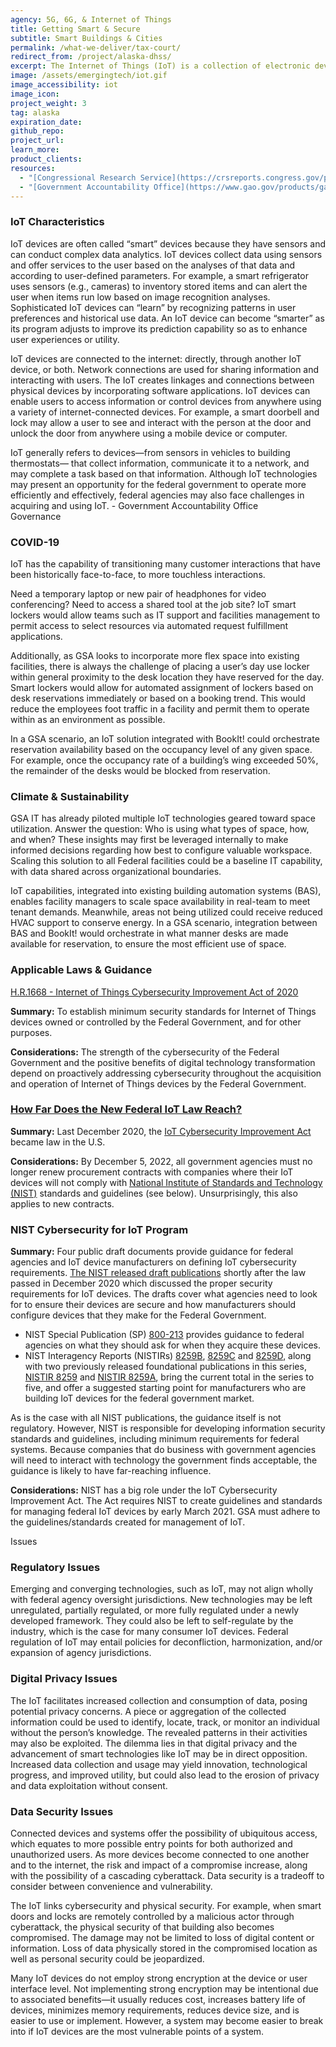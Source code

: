 ```yaml
---
agency: 5G, 6G, & Internet of Things
title: Getting Smart & Secure
subtitle: Smart Buildings & Cities
permalink: /what-we-deliver/tax-court/
redirect_from: /project/alaska-dhss/
excerpt: The Internet of Things (IoT) is a collection of electronic devices that can share information among themselves without necessarily requiring human-to-machine interaction. 
image: /assets/emergingtech/iot.gif
image_accessibility: iot
image_icon:
project_weight: 3
tag: alaska
expiration_date:
github_repo:
project_url:
learn_more:
product_clients:
resources:
  - "[Congressional Research Service](https://crsreports.congress.gov/product/pdf/IF/IF11239)"
  - "[Government Accountability Office](https://www.gao.gov/products/gao-20-577)"
---
```


### IoT Characteristics

IoT devices are often called “smart” devices because they have sensors and can conduct complex data analytics. IoT devices collect data using sensors and offer services to the
user based on the analyses of that data and according to user-defined parameters. For example, a smart refrigerator uses sensors (e.g., cameras) to inventory stored items and
can alert the user when items run low based on image recognition analyses. Sophisticated IoT devices can “learn” by recognizing patterns in user preferences and historical use data. An IoT device can become “smarter” as its program adjusts to improve its prediction capability so as to enhance user experiences or utility.

IoT devices are connected to the internet: directly, through another IoT device, or both. Network connections are used for sharing information and interacting with users. The IoT
creates linkages and connections between physical devices by incorporating software applications. IoT devices can enable users to access information or control devices from
anywhere using a variety of internet-connected devices. For example, a smart doorbell and lock may allow a user to see and interact with the person at the door and unlock the door
from anywhere using a mobile device or computer. 

<div class="testimonial-blockquote">
  IoT generally refers to devices—from sensors in vehicles to building thermostats— that collect information, communicate it to a network, and may complete a task based on that information. Although IoT technologies may present an opportunity for the federal government to operate more efficiently and effectively, federal agencies may also face challenges in acquiring and using IoT.
    <span>- Government Accountability Office</span>
</div>

<div class="small-caps">Governance</div>

### COVID-19
IoT has the capability of transitioning many customer interactions that have been historically face-to-face, to more touchless interactions.  

Need a temporary laptop or new pair of headphones for video conferencing?  Need to access a shared tool at the job site?  IoT smart lockers would allow teams such as IT support and facilities management to permit access to select resources via automated request fulfillment applications.

Additionally, as GSA looks to incorporate more flex space into existing facilities, there is always the challenge of placing a user’s day use locker within general proximity to the desk location they have reserved for the day.  Smart lockers would allow for automated assignment of lockers based on desk reservations immediately or based on a booking trend.  This would reduce the employees foot traffic in a facility and permit them to operate within as an environment as possible.  

In a GSA scenario, an IoT solution integrated with BookIt! could orchestrate reservation availability based on the occupancy level of any given space.  For example, once the occupancy rate of a building’s wing exceeded 50%, the remainder of the desks would be blocked from reservation.  

### Climate & Sustainability
GSA IT has already piloted multiple IoT technologies geared toward space utilization.  Answer the question: Who is using what types of space, how, and when?  These insights may first be leveraged internally to make informed decisions regarding how best to configure valuable workspace.  Scaling this solution to all Federal facilities could be a baseline IT capability, with data shared across organizational boundaries.  

IoT capabilities, integrated into existing building automation systems (BAS), enables facility managers to scale space availability in real-team to meet tenant demands.  Meanwhile, areas not being utilized could receive reduced HVAC support to conserve energy.  In a GSA scenario, integration between BAS and BookIt! would orchestrate in what manner desks are made available for reservation, to ensure the most efficient use of space.  

### Applicable Laws & Guidance

[H.R.1668 - Internet of Things Cybersecurity Improvement Act of 2020](https://www.congress.gov/bill/116th-congress/house-bill/1668/text)
 
**Summary:**  To establish minimum security standards for Internet of Things devices owned or controlled by the Federal Government, and for other purposes.
 
**Considerations:** The strength of the cybersecurity of the Federal Government and the positive benefits of digital technology transformation depend on proactively addressing cybersecurity throughout the acquisition and operation of Internet of Things devices by the Federal Government.

### [How Far Does the New Federal IoT Law Reach?](https://www.jdsupra.com/legalnews/how-far-does-the-new-federal-iot-law-5837222/)
 
**Summary:** Last December 2020, the [IoT Cybersecurity Improvement Act](https://www.congress.gov/bill/116th-congress/house-bill/1668/text) became law in the U.S.  

**Considerations:** By December 5, 2022, all government agencies must no longer renew procurement contracts with companies where their IoT devices will not comply with [National Institute of Standards and Technology (NIST)](https://www.nist.gov) standards and guidelines (see below).  Unsurprisingly, this also applies to new contracts.

### NIST Cybersecurity for IoT Program
 
**Summary:** Four public draft documents provide guidance for federal agencies and IoT device manufacturers on defining IoT cybersecurity requirements.  [The NIST released draft publications](https://www.nist.gov/programs-projects/nist-cybersecurity-iot-program) shortly after the law passed in December 2020 which discussed the proper security requirements for IoT devices. The drafts cover what agencies need to look for to ensure their devices are secure and how manufacturers should configure devices that they make for the Federal Government.  

- NIST Special Publication (SP) [800-213](https://doi.org/10.6028/NIST.SP.800-213-draft) provides guidance to federal agencies on what they should ask for when they acquire these devices. 
- NIST Interagency Reports (NISTIRs) [8259B](https://doi.org/10.6028/NIST.IR.8259B-draft), [8259C](https://doi.org/10.6028/NIST.IR.8259C-draft) and [8259D](https://doi.org/10.6028/NIST.IR.8259D-draft), along with two previously released foundational publications in this series, [NISTIR 8259](https://nvlpubs.nist.gov/nistpubs/ir/2020/NIST.IR.8259.pdf) and [NISTIR 8259A](https://nvlpubs.nist.gov/nistpubs/ir/2020/NIST.IR.8259A.pdf), bring the current total in the series to five, and offer a suggested starting point for manufacturers who are building IoT devices for the federal government market.

As is the case with all NIST publications, the guidance itself is not regulatory.  However, NIST is responsible for developing information security standards and guidelines, including minimum requirements for federal systems.  Because companies that do business with government agencies will need to interact with technology the government finds acceptable, the guidance is likely to have far-reaching influence. 

**Considerations:**  NIST has a big role under the IoT Cybersecurity Improvement Act.  The Act requires NIST to create guidelines and standards for managing federal IoT devices by early March 2021.  GSA must adhere to the guidelines/standards created for management of IoT.

<div class="small-caps">Issues</div>

### Regulatory Issues

Emerging and converging technologies, such as IoT, may not align wholly with federal agency
oversight jurisdictions. New technologies may be left unregulated, partially regulated, or more fully regulated under a newly developed framework. They could also be left to self-regulate by the industry, which is the case for many consumer IoT devices. Federal regulation of IoT may entail policies for deconfliction, harmonization, and/or expansion of agency jurisdictions.

### Digital Privacy Issues

The IoT facilitates increased collection and consumption of data, posing potential privacy concerns. A piece or aggregation of the collected information could be used to identify, locate, track, or monitor an individual without the person’s knowledge. The revealed patterns in their activities may also be exploited.  The dilemma lies in that digital privacy and the advancement of smart technologies like IoT may be in direct opposition. Increased data collection and usage may yield innovation, technological progress, and improved utility, but could also lead to the erosion of privacy and data exploitation without consent.

### Data Security Issues

Connected devices and systems offer the possibility of ubiquitous access, which equates to more possible entry points for both authorized and unauthorized users. As more devices become connected to one another and to the internet, the risk and impact of a compromise
increase, along with the possibility of a cascading cyberattack. Data security is a tradeoff to consider between convenience and vulnerability.  

The IoT links cybersecurity and physical security. For example, when smart doors and locks are remotely controlled by a malicious actor through cyberattack, the physical security of that building also becomes compromised. The damage may not be limited to loss of digital content or information. Loss of data physically stored in the compromised location as well as personal security could be jeopardized.

Many IoT devices do not employ strong encryption at the device or user interface level. Not implementing strong encryption may be intentional due to associated benefits—it usually reduces cost, increases battery life of devices, minimizes memory requirements, reduces device size, and is easier to use or implement. However, a system may become easier to break into if IoT devices are the most vulnerable points of a system.
